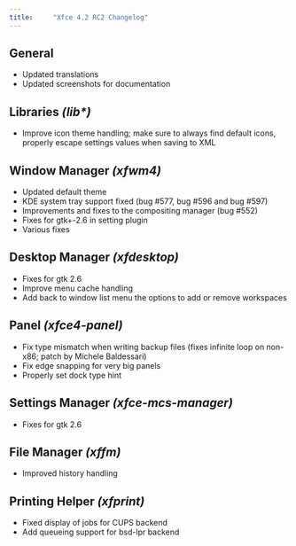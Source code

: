 ```yaml
---
title:     "Xfce 4.2 RC2 Changelog"
---
```


## General

* Updated translations
* Updated screenshots for documentation

## Libraries _(lib*)_

* Improve icon theme handling; make sure to always find default icons, properly escape settings values when saving to XML

## Window Manager _(xfwm4)_

* Updated default theme
* KDE system tray support fixed (bug #577, bug #596 and bug #597)
* Improvements and fixes to the compositing manager (bug #552)
* Fixes for gtk+-2.6 in setting plugin
* Various fixes

## Desktop Manager _(xfdesktop)_

* Fixes for gtk 2.6
* Improve menu cache handling
* Add back to window list menu the options to add or remove workspaces

## Panel _(xfce4-panel)_

* Fix type mismatch when writing backup files (fixes infinite loop on non-x86; patch by Michele Baldessari)
* Fix edge snapping for very big panels
* Properly set dock type hint

## Settings Manager _(xfce-mcs-manager)_

* Fixes for gtk 2.6

## File Manager _(xffm)_

* Improved history handling

## Printing Helper _(xfprint)_

* Fixed display of jobs for CUPS backend
* Add queueing support for bsd-lpr backend
